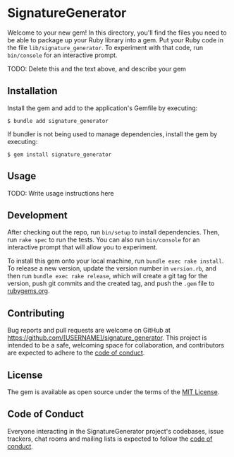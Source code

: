 # SignatureGenerator

Welcome to your new gem! In this directory, you'll find the files you need to be able to package up your Ruby library into a gem. Put your Ruby code in the file `lib/signature_generator`. To experiment with that code, run `bin/console` for an interactive prompt.

TODO: Delete this and the text above, and describe your gem

## Installation

Install the gem and add to the application's Gemfile by executing:

    $ bundle add signature_generator

If bundler is not being used to manage dependencies, install the gem by executing:

    $ gem install signature_generator

## Usage

TODO: Write usage instructions here

## Development

After checking out the repo, run `bin/setup` to install dependencies. Then, run `rake spec` to run the tests. You can also run `bin/console` for an interactive prompt that will allow you to experiment.

To install this gem onto your local machine, run `bundle exec rake install`. To release a new version, update the version number in `version.rb`, and then run `bundle exec rake release`, which will create a git tag for the version, push git commits and the created tag, and push the `.gem` file to [rubygems.org](https://rubygems.org).

## Contributing

Bug reports and pull requests are welcome on GitHub at https://github.com/[USERNAME]/signature_generator. This project is intended to be a safe, welcoming space for collaboration, and contributors are expected to adhere to the [code of conduct](https://github.com/[USERNAME]/signature_generator/blob/master/CODE_OF_CONDUCT.md).

## License

The gem is available as open source under the terms of the [MIT License](https://opensource.org/licenses/MIT).

## Code of Conduct

Everyone interacting in the SignatureGenerator project's codebases, issue trackers, chat rooms and mailing lists is expected to follow the [code of conduct](https://github.com/[USERNAME]/signature_generator/blob/master/CODE_OF_CONDUCT.md).

